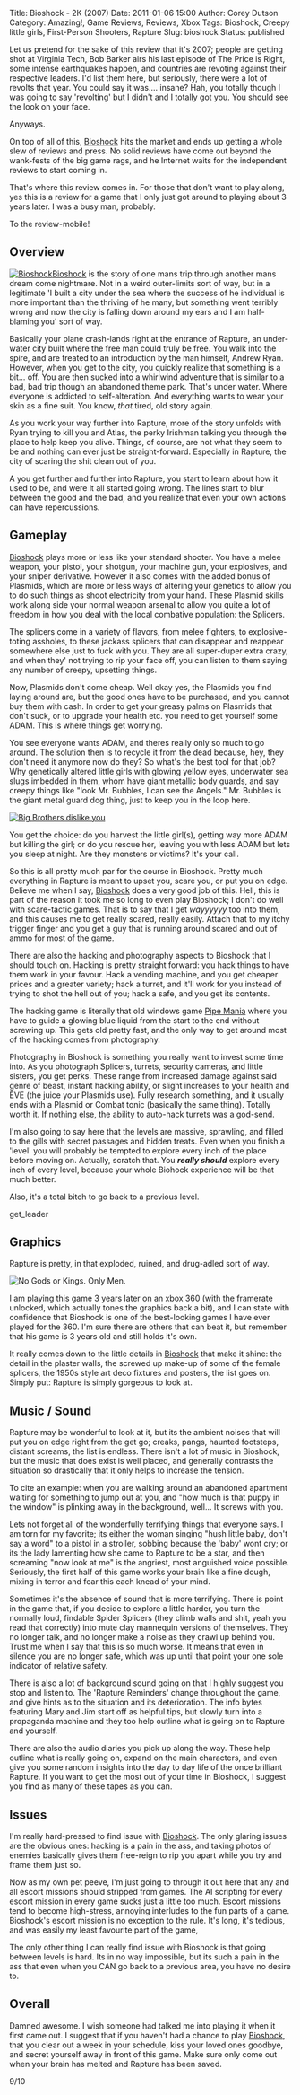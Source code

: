 Title: Bioshock - 2K (2007)
Date: 2011-01-06 15:00
Author: Corey Dutson
Category: Amazing!, Game Reviews, Reviews, Xbox
Tags: Bioshock, Creepy little girls, First-Person Shooters, Rapture
Slug: bioshock
Status: published

Let us pretend for the sake of this review that it's 2007; people are
getting shot at Virginia Tech, Bob Barker airs his last episode of The
Price is Right, some intense earthquakes happen, and countries are
revoting against their respective leaders. I'd list them here, but
seriously, there were a lot of revolts that year. You could say it
was.... insane? Hah, you totally though I was going to say 'revolting'
but I didn't and I totally got you. You should see the look on your
face.

Anyways.

On top of all of this,
[Bioshock](http://www.bioshockgame.com/ "Bioshock") hits the market and
ends up getting a whole slew of reviews and press. No solid reviews have
come out beyond the wank-fests of the big game rags, and he Internet
waits for the independent reviews to start coming in.

That's where this review comes in. For those that don't want to play
along, yes this is a review for a game that I only just got around to
playing about 3 years later. I was a busy man, probably.

To the review-mobile!<!--more-->

Overview
--------

[![Bioshock](http://wallofscribbles.com/wp-content/uploads/2011/01/bioshock.jpg "bioshock")](http://wallofscribbles.com/wp-content/uploads/2011/01/bioshock.jpg)[Bioshock](http://www.amazon.co.uk/gp/product/B000V1VZMK?ie=UTF8&tag=walofscr-21&linkCode=as2&camp=1634&creative=19450&creativeASIN=B000V1VZMK "Amazon.co.uk - Bioshock")
is the story of one mans trip through another mans dream come nightmare.
Not in a weird outer-limits sort of way, but in a legitimate 'I built a
city under the sea where the success of he individual is more important
than the thriving of he many, but something went terribly wrong and now
the city is falling down around my ears and I am half-blaming you' sort
of way.

Basically your plane crash-lands right at the entrance of Rapture, an
under-water city built where the free man could truly be free. You walk
into the spire, and are treated to an introduction by the man himself,
Andrew Ryan. However, when you get to the city, you quickly realize that
something is a bit... off. You are then sucked into a whirlwind
adventure that is similar to a bad, bad trip though an abandoned theme
park. That's under water. Where everyone is addicted to self-alteration.
And everything wants to wear your skin as a fine suit. You know, *that*
tired, old story again.

As you work your way further into Rapture, more of the story unfolds
with Ryan trying to kill you and Atlas, the perky Irishman talking you
through the place to help keep you alive. Things, of course, are not
what they seem to be and nothing can ever just be straight-forward.
Especially in Rapture, the city of scaring the shit clean out of you.

A you get further and further into Rapture, you start to learn about how
it used to be, and were it all started going wrong. The lines start to
blur between the good and the bad, and you realize that even your own
actions can have repercussions.

Gameplay
--------

[Bioshock](http://www.amazon.co.uk/gp/product/B000V1VZMK?ie=UTF8&tag=walofscr-21&linkCode=as2&camp=1634&creative=19450&creativeASIN=B000V1VZMK "Amazon.co.uk - Bioshock")
plays more or less like your standard shooter. You have a melee weapon,
your pistol, your shotgun, your machine gun, your explosives, and your
sniper derivative. However it also comes with the added bonus of
Plasmids, which are more or less ways of altering your genetics to allow
you to do such things as shoot electricity from your hand. These Plasmid
skills work along side your normal weapon arsenal to allow you quite a
lot of freedom in how you deal with the local combative population: the
Splicers.

The splicers come in a variety of flavors, from melee fighters, to
explosive-toting assholes, to these jackass splicers that can disappear
and reappear somewhere else just to fuck with you. They are all
super-duper extra crazy, and when they' not trying to rip your face off,
you can listen to them saying any number of creepy, upsetting things.

Now, Plasmids don't come cheap. Well okay yes, the Plasmids you find
laying around are, but the good ones have to be purchased, and you
cannot buy them with cash. In order to get your greasy palms on Plasmids
that don't suck, or to upgrade your health etc. you need to get yourself
some ADAM. This is where things get worrying.

You see everyone wants ADAM, and theres really only so much to go
around. The solution then is to recycle it from the dead because, hey,
they don't need it anymore now do they? So what's the best tool for that
job? Why genetically altered little girls with glowing yellow eyes,
underwater sea slugs imbedded in them, whom have giant metallic body
guards, and say creepy things like "look Mr. Bubbles, I can see the
Angels." Mr. Bubbles is the giant metal guard dog thing, just to keep
you in the loop here.

[![Big Brothers dislike
you](http://wallofscribbles.com/wp-content/uploads/2011/01/combat.png "Big Brothers dislike you")](http://wallofscribbles.com/wp-content/uploads/2011/01/combat.png)

You get the choice: do you harvest the little girl(s), getting way more
ADAM but killing the girl; or do you rescue her, leaving you with less
ADAM but lets you sleep at night. Are they monsters or victims? It's
your call.

So this is all pretty much par for the course in Bioshock. Pretty much
everything in Rapture is meant to upset you, scare you, or put you on
edge. Believe me when I say,
[Bioshock](http://www.amazon.co.uk/gp/product/B000V1VZMK?ie=UTF8&tag=walofscr-21&linkCode=as2&camp=1634&creative=19450&creativeASIN=B000V1VZMK "Amazon.co.uk - Bioshock")
does a very good job of this. Hell, this is part of the reason it took
me so long to even play Bioshock; I don't do well with scare-tactic
games. That is to say that I get *wayyyyyy* too into them, and this
causes me to get really scared, really easily. Attach that to my itchy
trigger finger and you get a guy that is running around scared and out
of ammo for most of the game.

There are also the hacking and photography aspects to Bioshock that I
should touch on. Hacking is pretty straight forward: you hack things to
have them work in your favour. Hack a vending machine, and you get
cheaper prices and a greater variety; hack a turret, and it'll work for
you instead of trying to shot the hell out of you; hack a safe, and you
get its contents.

The hacking game is literally that old windows game [Pipe
Mania](http://en.wikipedia.org/wiki/Pipe_Mania "Wikipedia - Pipe Mania")
where you have to guide a glowing blue liquid from the start to the end
without screwing up. This gets old pretty fast, and the only way to get
around most of the hacking comes from photography.

Photography in Bioshock is something you really want to invest some time
into. As you photograph Splicers, turrets, security cameras, and little
sisters, you get perks. These range from increased damage against said
genre of beast, instant hacking ability, or slight increases to your
health and EVE (the juice your Plasmids use). Fully research something,
and it usually ends with a Plasmid or Combat tonic (basically the same
thing). Totally worth it. If nothing else, the ability to auto-hack
turrets was a god-send.

I'm also going to say here that the levels are massive, sprawling, and
filled to the gills with secret passages and hidden treats. Even when
you finish a 'level' you will probably be tempted to explore every inch
of the place before moving on. Actually, scratch that. You ***really
should*** explore every inch of every level, because your whole Biohock
experience will be that much better.

Also, it's a total bitch to go back to a previous level.

get\_leader

Graphics
--------

Rapture is pretty, in that exploded, ruined, and drug-adled sort of way.

![No Gods or Kings. Only
Men.](http://wallofscribbles.com/wp-content/uploads/2011/01/bioshock-ryans.jpg "No Gods or Kings. Only Men.")

I am playing this game 3 years later on an xbox 360 (with the framerate
unlocked, which actually tones the graphics back a bit), and I can state
with confidence that Bioshock is one of the best-looking games I have
ever played for the 360. I'm sure there are others that can beat it, but
remember that his game is 3 years old and still holds it's own.

It really comes down to the little details in
[Bioshock](http://www.amazon.co.uk/gp/product/B000V1VZMK?ie=UTF8&tag=walofscr-21&linkCode=as2&camp=1634&creative=19450&creativeASIN=B000V1VZMK "Amazon.co.uk - Bioshock")
that make it shine: the detail in the plaster walls, the screwed up
make-up of some of the female splicers, the 1950s style art deco
fixtures and posters, the list goes on. Simply put: Rapture is simply
gorgeous to look at.

Music / Sound
-------------

Rapture may be wonderful to look at it, but its the ambient noises that
will put you on edge right from the get go; creaks, pangs, haunted
footsteps, distant screams, the list is endless. There isn't a lot of
music in Bioshock, but the music that does exist is well placed, and
generally contrasts the situation so drastically that it only helps to
increase the tension.

To cite an example: when you are walking around an abandoned apartment
waiting for something to jump out at you, and "how much is that puppy in
the window" is plinking away in the background, well... It screws with
you.

Lets not forget all of the wonderfully terrifying things that everyone
says. I am torn for my favorite; its either the woman singing "hush
little baby, don't say a word" to a pistol in a stroller, sobbing
because the 'baby' wont cry; or its the lady lamenting how she came to
Rapture to be a star, and then screaming "now look at me" is the
angriest, most anguished voice possible. Seriously, the first half of
this game works your brain like a fine dough, mixing in terror and fear
this each knead of your mind.

Sometimes it's the absence of sound that is more terrifying. There is
point in the game that, if you decide to explore a little harder, you
turn the normally loud, findable Spider Splicers (they climb walls and
shit, yeah you read that correctly) into mute clay mannequin versions of
themselves. They no longer talk, and no longer make a noise as they
crawl up behind you. Trust me when I say that this is so much worse. It
means that even in silence you are no longer safe, which was up until
that point your one sole indicator of relative safety.

There is also a lot of background sound going on that I highly suggest
you stop and listen to. The 'Rapture Reminders' change throughout the
game, and give hints as to the situation and its deterioration. The info
bytes featuring Mary and Jim start off as helpful tips, but slowly turn
into a propaganda machine and they too help outline what is going on to
Rapture and yourself.

There are also the audio diaries you pick up along the way. These help
outline what is really going on, expand on the main characters, and even
give you some random insights into the day to day life of the once
brilliant Rapture. If you want to get the most out of your time in
Bioshock, I suggest you find as many of these tapes as you can.

Issues
------

I'm really hard-pressed to find issue with
[Bioshock](http://www.amazon.co.uk/gp/product/B000V1VZMK?ie=UTF8&tag=walofscr-21&linkCode=as2&camp=1634&creative=19450&creativeASIN=B000V1VZMK "Amazon.co.uk - Bioshock").
The only glaring issues are the obvious ones: hacking is a pain in the
ass, and taking photos of enemies basically gives them free-reign to rip
you apart while you try and frame them just so.

Now as my own pet peeve, I'm just going to through it out here that any
and all escort missions should stripped from games. The AI scripting for
every escort mission in every game sucks just a little too much. Escort
missions tend to become high-stress, annoying interludes to the fun
parts of a game. Bioshock's escort mission is no exception to the rule.
It's long, it's tedious, and was easily my least favourite part of the
game,

The only other thing I can really find issue with Bioshock is that going
between levels is hard. Its in no way impossible, but its such a pain in
the ass that even when you CAN go back to a previous area, you have no
desire to.

Overall
-------

Damned awesome. I wish someone had talked me into playing it when it
first came out. I suggest that if you haven't had a chance to play
[Bioshock](http://www.amazon.co.uk/gp/product/B000V1VZMK?ie=UTF8&tag=walofscr-21&linkCode=as2&camp=1634&creative=19450&creativeASIN=B000V1VZMK "Amazon.co.uk - Bioshock"),
that you clear out a week in your schedule, kiss your loved ones
goodbye, and secret yourself away in front of this game. Make sure only
come out when your brain has melted and Rapture has been saved.

9/10
